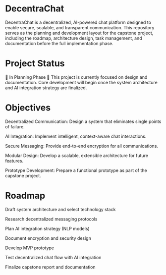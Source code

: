 # DecentraChat

DecentraChat is a decentralized, AI-powered chat platform designed to enable secure, scalable, and transparent communication. This repository serves as the planning and development layout for the capstone project, including the roadmap, architecture design, task management, and documentation before the full implementation phase.

# Project Status

🚧 In Planning Phase 🚧
This project is currently focused on design and documentation. Core development will begin once the system architecture and AI integration strategy are finalized.

# Objectives

Decentralized Communication: Design a system that eliminates single points of failure.

AI Integration: Implement intelligent, context-aware chat interactions.

Secure Messaging: Provide end-to-end encryption for all communications.

Modular Design: Develop a scalable, extensible architecture for future features.

Prototype Development: Prepare a functional prototype as part of the capstone project.

# Roadmap

Draft system architecture and select technology stack

Research decentralized messaging protocols

Plan AI integration strategy (NLP models)

Document encryption and security design

Develop MVP prototype

Test decentralized chat flow with AI integration

Finalize capstone report and documentation
